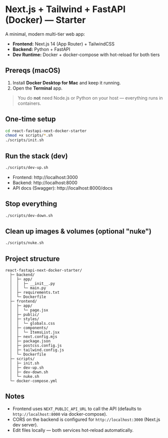 # Next.js + Tailwind + FastAPI (Docker) — Starter

A minimal, modern multi-tier web app:
- **Frontend:** Next.js 14 (App Router) + TailwindCSS
- **Backend:** Python + FastAPI
- **Dev Runtime:** Docker + docker-compose with hot-reload for both tiers

## Prereqs (macOS)
1. Install **Docker Desktop for Mac** and keep it running.
2. Open the **Terminal** app.

> You do **not** need Node.js or Python on your host — everything runs in containers.

## One-time setup
```bash
cd react-fastapi-next-docker-starter
chmod +x scripts/*.sh
./scripts/init.sh
```

## Run the stack (dev)
```bash
./scripts/dev-up.sh
```
- Frontend: http://localhost:3000
- Backend: http://localhost:8000
- API docs (Swagger): http://localhost:8000/docs

## Stop everything
```bash
./scripts/dev-down.sh
```

## Clean up images & volumes (optional "nuke")
```bash
./scripts/nuke.sh
```

## Project structure
```
react-fastapi-next-docker-starter/
  ├─ backend/
  │  ├─ app/
  │  │  ├─ __init__.py
  │  │  └─ main.py
  │  ├─ requirements.txt
  │  └─ Dockerfile
  ├─ frontend/
  │  ├─ app/
  │  │  └─ page.jsx
  │  ├─ public/
  │  ├─ styles/
  │  │  └─ globals.css
  │  ├─ components/
  │  │  └─ ItemsList.jsx
  │  ├─ next.config.mjs
  │  ├─ package.json
  │  ├─ postcss.config.js
  │  ├─ tailwind.config.js
  │  └─ Dockerfile
  ├─ scripts/
  │  ├─ init.sh
  │  ├─ dev-up.sh
  │  ├─ dev-down.sh
  │  └─ nuke.sh
  └─ docker-compose.yml
```

## Notes
- Frontend uses `NEXT_PUBLIC_API_URL` to call the API (defaults to `http://localhost:8000` via docker-compose).
- CORS on the backend is configured for `http://localhost:3000` (Next.js dev server).
- Edit files locally — both services hot-reload automatically.
